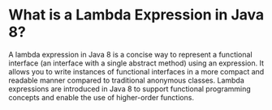 # What is a Lambda Expression in Java 8?
A lambda expression in Java 8 is a concise way to represent a functional interface (an interface with a single abstract method) using an expression. It allows you to write instances of functional interfaces in a more compact and readable manner compared to traditional anonymous classes. Lambda expressions are introduced in Java 8 to support functional programming concepts and enable the use of higher-order functions.
